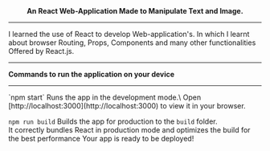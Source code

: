 <center><b>An React Web-Application Made to Manipulate Text and Image.</b></center><hr>
I learned the use of React to develop Web-application's. In which I learnt about browser Routing, Props, Components and many other functionalities Offered by React.js.
<hr>
<b>Commands to run the application on your device</b>
<hr>
`npm start` Runs the app in the development mode.\
Open [http://localhost:3000](http://localhost:3000) to view it in your browser.

`npm run build` Builds the app for production to the `build` folder.\
It correctly bundles React in production mode and optimizes the build for the best performance
Your app is ready to be deployed!
